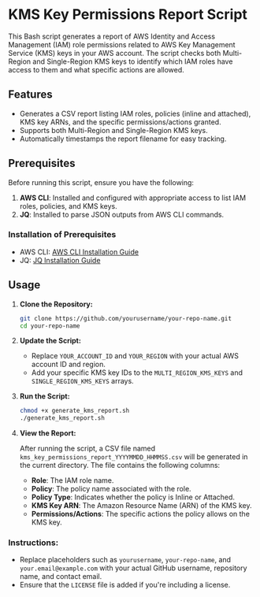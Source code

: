 # KMS Key Permissions Report Script

This Bash script generates a report of AWS Identity and Access Management (IAM) role permissions related to AWS Key Management Service (KMS) keys in your AWS account. The script checks both Multi-Region and Single-Region KMS keys to identify which IAM roles have access to them and what specific actions are allowed.

## Features

- Generates a CSV report listing IAM roles, policies (inline and attached), KMS key ARNs, and the specific permissions/actions granted.
- Supports both Multi-Region and Single-Region KMS keys.
- Automatically timestamps the report filename for easy tracking.

## Prerequisites

Before running this script, ensure you have the following:

1. **AWS CLI**: Installed and configured with appropriate access to list IAM roles, policies, and KMS keys.
2. **JQ**: Installed to parse JSON outputs from AWS CLI commands.

### Installation of Prerequisites

- AWS CLI: [AWS CLI Installation Guide](https://docs.aws.amazon.com/cli/latest/userguide/install-cliv2.html)
- JQ: [JQ Installation Guide](https://stedolan.github.io/jq/download/)

## Usage

1. **Clone the Repository:**

   ```bash
   git clone https://github.com/yourusername/your-repo-name.git
   cd your-repo-name
   ```

2. **Update the Script:**

   - Replace `YOUR_ACCOUNT_ID` and `YOUR_REGION` with your actual AWS account ID and region.
   - Add your specific KMS key IDs to the `MULTI_REGION_KMS_KEYS` and `SINGLE_REGION_KMS_KEYS` arrays.

3. **Run the Script:**

   ```bash
   chmod +x generate_kms_report.sh
   ./generate_kms_report.sh
   ```

4. **View the Report:**

   After running the script, a CSV file named `kms_key_permissions_report_YYYYMMDD_HHMMSS.csv` will be generated in the current directory. The file contains the following columns:

   - **Role**: The IAM role name.
   - **Policy**: The policy name associated with the role.
   - **Policy Type**: Indicates whether the policy is Inline or Attached.
   - **KMS Key ARN**: The Amazon Resource Name (ARN) of the KMS key.
   - **Permissions/Actions**: The specific actions the policy allows on the KMS key.

### Instructions:
- Replace placeholders such as `yourusername`, `your-repo-name`, and `your.email@example.com` with your actual GitHub username, repository name, and contact email.
- Ensure that the `LICENSE` file is added if you're including a license.
